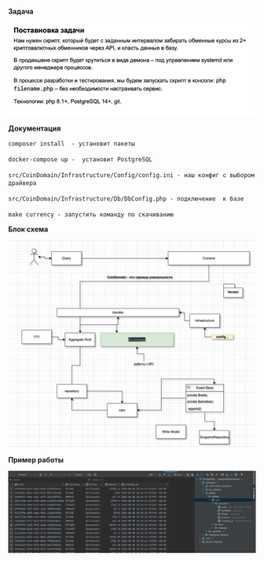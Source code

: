 **Задача**

![Screenshot](doc/task.png)

**Документация**

    composer install  - установит пакеты

    docker-compose up -  установит PostgreSQL

    src/CoinDomain/Infrastructure/Config/config.ini - наш конфиг с выбором драйвера

    src/CoinDomain/Infrastructure/Db/DbConfig.php - подключение  к базе

    make currency - запустить команду по скачиванию 

**Блок схема**

![Screenshot](doc/block.png)

**Пример работы**

![Screenshot](doc/example.png)
